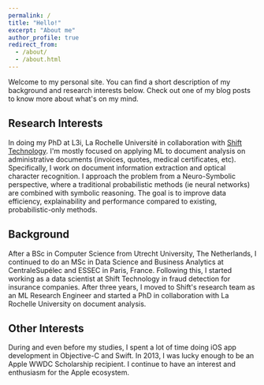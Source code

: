 ```yaml
---
permalink: /
title: "Hello!"
excerpt: "About me"
author_profile: true
redirect_from: 
  - /about/
  - /about.html
---
```


Welcome to my personal site. You can find a short description of my background and research interests below. Check out one of my blog posts to know more about what's on my mind.

## Research Interests
In doing my PhD at L3i, La Rochelle Université in collaboration with [Shift Technology](https://www.shift-technology.com/). I'm mostly focused on applying ML to document analysis on administrative documents (invoices, quotes, medical certificates, etc). Specifically, I work on document information extraction and optical character recognition. I approach the problem from a Neuro-Symbolic perspective, where a traditional probabilistic methods (ie neural networks) are combined with symbolic reasoning. The goal is to improve data efficiency, explainability and performance compared to existing, probabilistic-only methods.  

## Background
After a BSc in Computer Science from Utrecht University, The Netherlands, I continued to do an MSc in Data Science and Business Analytics at CentraleSupélec and ESSEC in Paris, France. Following this, I started working as a data scientist at Shift Technology in fraud detection for insurance companies. After three years, I moved to Shift's research team as an ML Research Engineer and started a PhD in collaboration with La Rochelle University on document analysis.

## Other Interests
During and even before my studies, I spent a lot of time doing iOS app development in Objective-C and Swift. In 2013, I was lucky enough to be an Apple WWDC Scholarship recipient. I continue to have an interest and enthusiasm for the Apple ecosystem.
